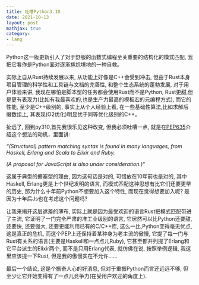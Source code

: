 ```yaml
---
title: 吐嘈Python3.10
date: 2021-10-13
layout: post
mathjax: true
category:
- lang
---
```

Python这一版更新引入了对于舒服的函数式编程至关重要的结构化的模式匹配, 我把它看作是Python面对逐渐尴尬境地的一种自救。

实际上自从Rust持续发展以来, 从功能上好像是C++会受到冲击, 但由于Rust本身项目管理的科学性和工具链与文档的完善性, 和整个生态系统的蓬勃发展, 对于用户体验来讲, 我现在哪怕是脚本型的任务都会使用Rust而不是Python, Rust更甜,但是更有表现力(比如有我最喜欢的,也是生产力最高的模板宏的元编程方式), 而它的性能, 至少是C++级别的, 事实上从个人经验上看, 在一些基础性算法,比如求解后缀数组上, 其表现(O2优化)明显优于同等优化级别的C++。

扯远了, 回到py310,首先我很乐见这种改变, 但我必须吐嘈一点, 就是在[PEP635](https://www.python.org/dev/peps/pep-0635/)介绍这个想法的动机，里面讲:

*“(Structural) pattern matching syntax is found in many languages, from Haskell, Erlang and Scala to Elixir and Ruby.*

*(A proposal for JavaScript is also under consideration.)“*

这属于典型的搪塞型的理由, 因为这句话是对的, 可惜放在10年前也是对的, 其中Haskell, Erlang更是上个世纪发明的语言, 而模式匹配这种思想有比它们还要更早的历史, 那为什么十年前Python不想要加入这个特性, 而现在觉得想要加入呢? 是因为十年后Js也在考虑这个问题吗?

让我来揭开这层遮羞的薄布, 实际上就是因为最受欢迎的语言Rust把模式匹配带进了主流, 它证明了一门完全严肃的准工业级别的语言, 它居然可以比Python还要甜, 还要快, 还要强大, 还要更能利用已有的C/C++库, 这么一比,Python变得毫无优点, 这是真正的危机, 而这个PEP上还保持着某种身为老主流的傲慢, 它提了每一门与Rust有关系的语言(主要是Haskell和一点点儿Ruby), 它甚至都并列提了Erlang和它平台派生的Elixir两个, 而不是只用Erlang代表, 就仿佛在说, 按照举例逻辑, 我这里应该提一下Rust, 但是我的傲慢实在不允许……

最后一个结论, 这是个振奋人心的好消息, 但对于重振Python而言还远远不够, 但至少让它开始变得有了一点儿竞争力(在受用户欢迎的角度上).